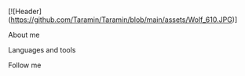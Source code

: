 [![Header] (https://github.com/Taramin/Taramin/blob/main/assets/Wolf_610.JPG)]

About me

Languages and tools

Follow me
